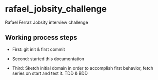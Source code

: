 # rafael_jobsity_challenge

Rafael Ferraz Jobsity interview challenge

## Working process steps

- First: 
  git init & first commit
  
- Second: 
    started this documentation 
  
- Third:
  Sketch initial domain in order to accomplish first behavior, fetch series on start and test it.
  TDD & BDD
  
